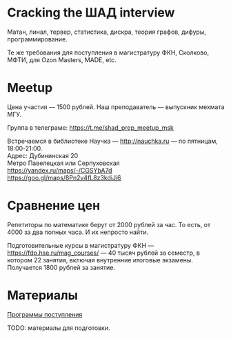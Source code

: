 # Cracking the ШАД interview

Матан, линал, тервер, статистика, дискра, теория графов, дифуры, программирование.

Те же требования для поступления в магистратуру ФКН, Сколково, МФТИ, для Ozon Masters, MADE, etc.

# Meetup 

Цена участия — 1500 рублей. Наш преподаватель — выпускник мехмата МГУ.

Группа в телеграме: https://t.me/shad_prep_meetup_msk

Встречаемся в библиотеке Научка — http://nauchka.ru — по пятницам, 18:00-21:00.  
Адрес: Дубининская 20  
Метро Павелецкая или Серпуховская  
https://yandex.ru/maps/-/CGSYbA7d  
https://goo.gl/maps/8Pn2v4fL8z3kdiJi6  

# Сравнение цен

Репетиторы по математике берут от 2000 рублей за час. То есть, от 4000 за два полных часа. И их непросто найти.

Подготовительные курсы в магистратуру ФКН — https://fdp.hse.ru/mag_courses/ — 40 тысяч рублей за семестр, в котором 22 занятия, включая внутренние итоговые экзамены. Получается 1800 рублей за занятие.

# Материалы

[Программы поступления](programs.md)

TODO: материалы для подготовки.
